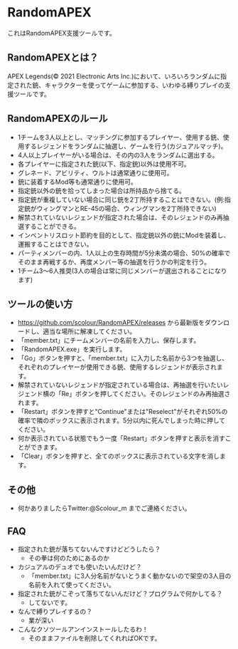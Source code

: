 # RandomAPEX
これはRandomAPEX支援ツールです。

## RandomAPEXとは？
APEX Legends(© 2021 Electronic Arts Inc.)において、いろいろランダムに指定された銃、キャラクターを使ってゲームに参加する、いわゆる縛りプレイの支援ツールです。

## RandomAPEXのルール
- 1チームを3人以上とし、マッチングに参加するプレイヤー、使用する銃、使用するレジェンドをランダムに抽選し、ゲームを行う(カジュアルマッチ)。
- 4人以上プレイヤーがいる場合は、その内の3人をランダムに選出する。
- 各プレイヤーに指定された銃(以下、指定銃)以外は使用不可。
- グレネード、アビリティ、ウルトは通常通りに使用可。
- 銃に装着するMod等も通常通りに使用可。
- 指定銃以外の銃を拾ってしまった場合は所持品から捨てる。
- 指定銃が重複していない場合に同じ銃を2丁所持することはできない。(例:指定銃がウィングマンとRE-45の場合、ウィングマンを2丁所持できない)
- 解禁されていないレジェンドが指定された場合は、そのレジェンドのみ再抽選することができる。
- インベントリスロット節約を目的として、指定銃以外の銃にModを装着し、運搬することはできない。
- パーティメンバーの内、1人以上の生存時間が5分未満の場合、50%の確率でそのまま再戦するか、再度メンバー等の抽選を行うかの判定を行う。
- 1チーム3～6人推奨(3人の場合は常に同じメンバーが選出されることになります)

## ツールの使い方
- https://github.com/scolour/RandomAPEX/releases から最新版をダウンロードし、適当な場所に解凍してください。
- 「member.txt」にチームメンバーの名前を入力し、保存します。
- 「RandomAPEX.exe」を実行します。
- 「Go」ボタンを押すと、「member.txt」に入力した名前から3つを抽選し、それぞれのプレイヤーが使用できる銃、使用するレジェンドが表示されます。
- 解禁されていないレジェンドが指定されている場合は、再抽選を行いたいレジェンド横の「Re」ボタンを押してください。そのレジェンドのみ再抽選されます。
- 「Restart」ボタンを押すと"Continue"または"Reselect"がそれぞれ50%の確率で隣のボックスに表示されます。5分以内に死んでしまった時に押してください。
- 何か表示されている状態でもう一度「Restart」ボタンを押すと表示を消すことができます。
- 「Clear」ボタンを押すと、全てのボックスに表示されている文字を消します。

## その他
- 何かありましたらTwitter:@Scolour_m までご連絡ください。

## FAQ
- 指定された銃が落ちてないんですけどどうしたら？
  - その拳は何のためにあるのか
- カジュアルのデュオでも使いたいんだけど？
  - 「member.txt」に3人分名前がないとうまく動かないので架空の3人目の名前を入れて使ってください。
- 指定された銃がこぞって落ちてないんだけど？プログラムで何かしてる？
  - してないです。 
- なんで縛りプレイするの？
  - 業が深い
- こんなクソツールアンインストールしたるわ！
  - そのままファイルを削除してくれればOKです。
